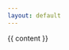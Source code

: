 ```yaml
---
layout: default
---
```


<script>

function redirect() {

// key-sort from https://stackoverflow.com/a/16648532/7770056
Array.prototype.sortOn = function(key){
	this.sort(function(a, b){
		if(a[key] < b[key]){
			return -1;
		} else if(a[key] > b[key]){
			return 1;
		}
		return 0;
	});
}

const tikkie_elements = document.getElementsByClassName("tikkie-link");
const tikkie_links = Array.from(
	tikkie_elements,
	(el) => {
		return {
			href: el.href,
			date: el.dataset.date,
			validUntil: el.dataset.validUntil
		}
	});
tikkie_links.sortOn('date')

function getCurrentYear() {
	return new Date().toLocaleString('nl-NL', { year:'numeric', timeZone: 'Europe/Amsterdam' })
}
function getCurrentMonth() {
	return new Date().toLocaleString('nl-NL', {month:'2-digit', timeZone: 'Europe/Amsterdam' })
}
function getCurrentDay() {
	return new Date().toLocaleString('nl-NL', {  day:'2-digit', timeZone: 'Europe/Amsterdam' })
}
function getCurrentHour() {
	return new Date().toLocaleString('nl-NL', { hour:'2-digit', timeZone: 'Europe/Amsterdam' })
}

function getCurrentDate() {
	return `${getCurrentYear()}-${getCurrentMonth()}-${getCurrentDay()}`
}

const currentDate = getCurrentDate()
const currentHour = getCurrentHour()

// HERE FOLLOWS THE LOGIC THAT REDIRECTS TO THE CORRECT TIKKIE LINK

// from 12:00 on the day of the event, send people to the Tikkie of that event,
// else previous one

// e.g. 1 jan - A
//      2 jan - B

// then on 2 jan 11:59 send to A
//  and on 2 jan 12:00 send to B

// corner case: first link is today or in the future
const first_tikkie = tikkie_links[0]
if (currentDate <= first_tikkie.date) {
	redirectTo(first_tikkie)
}

// else: now you can assume link 'i' is in the past
else {

	for (var i = 0; i < tikkie_links.length - 1; i++) {

		if (currentDate < tikkie_links[i + 1].date) {
			return redirectTo(tikkie_links[i])
		}

		else if (currentDate == tikkie_links[i + 1].date) {
			if (currentHour >= 12) {
				return redirectTo(tikkie_links[i + 1])
			}
			else {
				return redirectTo(tikkie_links[i])
			}
		}

	}

	// at this point, all Tikkies are in the past, so we redirect to the last one
	return redirectTo(tikkie_links[tikkie_links.length - 1])
}

function redirectTo(tikkie_link) {
	if (tikkie_link.validUntil === undefined || currentDate <= tikkie_link.validUntil) {
		return window.location = tikkie_link.href;
	}
	else {
		if (window.confirm(`The Tikkie for ${tikkie_link.date} is probably not valid anymore (valid until ${tikkie_link.validUntil})\n\nPlease ask someone at de Sering to fix this (mail: info@desering.org)\n\nClick 'OK' to try anyways at your own peril`)) {
			return window.location = tikkie_link.href;
		}
	}
}

}
document.addEventListener("DOMContentLoaded", redirect);
</script>

{{ content }}
